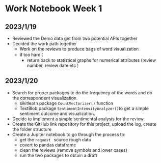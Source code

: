 # Work Notebook Week 1

## 2023/1/19

- Reviewed the Demo data get from two potential APIs together 
- Decided the work path together 
  - Work on the reviews to produce bags of word visualization 
  - if too hard：
    - return back to statistical graphs for numerical attributes (review number, review date etc )

## 2023/1/20

- Search for proper packages to do the frequency of the words and do the correspondent visualization.
  - sikitlearn package `CountVectorizer()` function 
  - TextBlob package `SentimentIntensityAnalyzer()`to get a simple sentiment outcome and visualization.
- Decide to implement a simple sentimental analysis for the review 
- Create the GitHub link repository for this project, upload the log, create the folder structure
- Create a Jupiter notebook to go through the process to:
  - get the `request ` source rough data
  - covert to  pandas dataframe 
  - clean the reviews (remove symbols and lower cases)
  - run the two packages to obtain a draft 